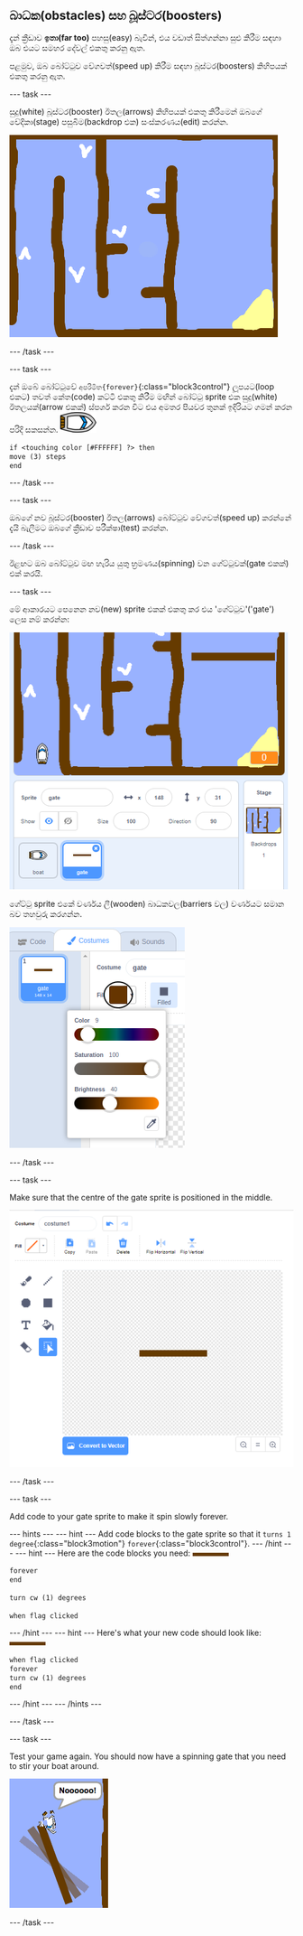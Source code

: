 ## බාධක(obstacles) සහ බූස්ටර(boosters)

දැන් ක්‍රීඩාව **ඉතා(far too)** පහසු(easy) බැවින්, එය වඩාත් සිත්ගන්නා සුළු කිරීම සඳහා ඔබ එයට සමහර දේවල් එකතු කරනු ඇත.

පළමුව, ඔබ බෝට්ටුව වේගවත්(speed up) කිරීම සඳහා බූස්ටර(boosters) කිහිපයක් එකතු කරනු ඇත.

\--- task \---

සුදු(white) බූස්ටර(booster) ඊතල(arrows) කිහිපයක් එකතු කිරීමෙන් ඔබගේ වේදිකා(stage) පසුබිම(backdrop එක) සංස්කරණය(edit) කරන්න.

![තිර රුව(screenshot)](images/boat-boost.png)

\--- /task \---

\--- task \---

දැන් ඔබේ බෝට්ටුවේ `අපරිමිත{forever}`{:class="block3control"} ලූපයට(loop එකට) තවත් කේත(code) කට්ටි එකතු කිරීම මඟින් බෝට්ටු sprite එක සුදු(white) ඊතලයක්(arrow එකක්) ස්පර්ශ කරන විට එය අමතර පියවර තුනක් ඉදිරියට ගමන් කරන පරිදි සකසන්න. ![boat-sprite](images/boat_resize.png)

```blocks3
if <touching color [#FFFFFF] ?> then
move (3) steps
end
```

\--- /task \---

\--- task \---

ඔබගේ නව බූස්ටර(booster) ඊතල(arrows) බෝට්ටුව වේගවත්(speed up) කරන්නේ දැයි බැලීමට ඔබගේ ක්‍රීඩාව පරීක්ෂා(test) කරන්න.

\--- /task \---

ඊළඟට ඔබ බෝට්ටුව මඟ හැරිය යුතු භ්‍රමණය(spinning) වන ගේට්ටුවක්(gate එකක්) එක් කරයි.

\--- task \---

මේ ආකාරයට පෙනෙන නව(new) sprite එකක් එකතු කර එය 'ගේට්ටුව'('gate') ලෙස නම් කරන්න:

![තිර රුව(screenshot)](images/boat-gate.png)

ගේට්ටු sprite එකේ වර්ණය ලී(wooden) බාධකවල(barriers වල) වර්ණයට සමාන බව තහවුරු කරගන්න.

![screenshot](images/brown-hsv.png)

\--- /task \---

\--- task \---

Make sure that the centre of the gate sprite is positioned in the middle.

![screenshot](images/boat-center.png)

\--- /task \---

\--- task \---

Add code to your gate sprite to make it spin slowly forever.

\--- hints \--- \--- hint \--- Add code blocks to the gate sprite so that it `turns 1 degree`{:class="block3motion"} `forever`{:class="block3control"}. \--- /hint \--- \--- hint \--- Here are the code blocks you need: ![ගේට්ටුව](images/gate.png)

```blocks3
forever 
end

turn cw (1) degrees

when flag clicked
```

\--- /hint \--- \--- hint \--- Here's what your new code should look like: ![gate](images/gate.png)

```blocks3
when flag clicked
forever
turn cw (1) degrees
end
```

\--- /hint \--- \--- /hints \---

\--- /task \---

\--- task \---

Test your game again. You should now have a spinning gate that you need to stir your boat around.

![screenshot](images/boat-gate-test.png)

\--- /task \---